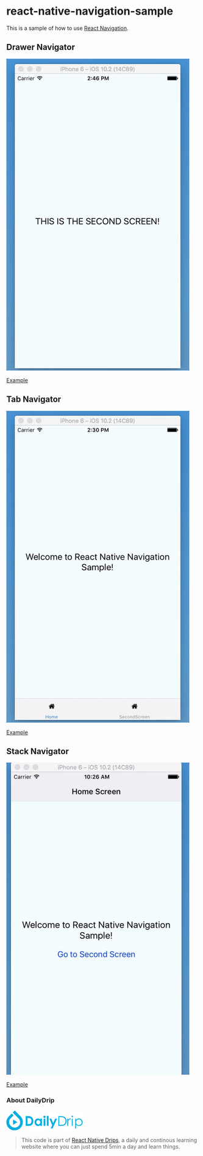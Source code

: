 # react-native-navigation-sample
This is a sample of how to use [React Navigation](https://reactnavigation.org/).

## Drawer Navigator

![Drawer Navigator](gifs/drawer.gif)

[Example](https://github.com/dailydrip/react-native-navigation-sample/releases/tag/add-drawer-navigation)

## Tab Navigator

![Tab Navigator](gifs/tab.gif)

[Example](https://github.com/dailydrip/react-native-navigation-sample/releases/tag/add-tab-bar-navigation)

## Stack Navigator

![Stack Navigator](gifs/stack.gif)

[Example](https://github.com/dailydrip/react-native-navigation-sample/releases/tag/stack-navigator-two-screens)

### About DailyDrip
![DailyDrip](dailydrip.png)
>This code is part of [React Native
>Drips](https://www.dailydrip.com/topics/react-native/), a daily and continous
>learning website where you can just spend 5min a day and learn things.
